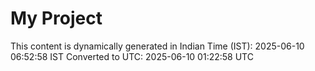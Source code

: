 # My Project

This content is dynamically generated in Indian Time (IST): 2025-06-10 06:52:58 IST
Converted to UTC: 2025-06-10 01:22:58 UTC
